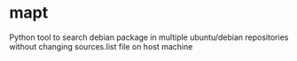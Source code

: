 # mapt
Python tool to search debian package in multiple ubuntu/debian repositories  without changing sources.list file on host machine
